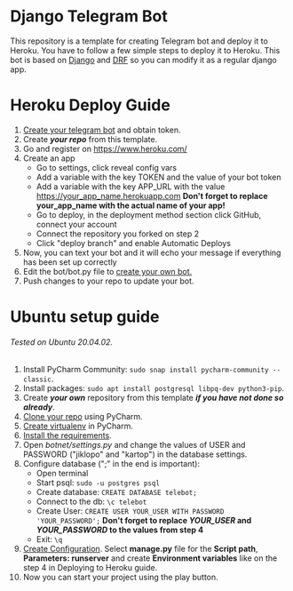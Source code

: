 # Django Telegram Bot

This repository is a template for creating Telegram bot and deploy it to Heroku. You have to follow a few simple steps
to deploy it to Heroku. This bot is based on [Django](https://www.djangoproject.com/)
and [DRF](https://www.django-rest-framework.org/) so you can modify it as a regular django app.

# Heroku Deploy Guide

1. [Create your telegram bot](https://core.telegram.org/bots#3-how-do-i-create-a-bot) and obtain token.
2. Create ___your repo___ from this template.
3. Go and register on https://www.heroku.com/
4. Create an app
    - Go to settings, click reveal config vars
    - Add a variable with the key TOKEN and the value of your bot token
    - Add a variable with the key APP_URL with the value https://your_app_name.herokuapp.com **Don't forget to replace
      your_app_name with the actual name of your app!**
    - Go to deploy, in the deployment method section click GitHub, connect your account
    - Connect the repository you forked on step 2
    - Click "deploy branch" and enable Automatic Deploys
5. Now, you can text your bot and it will echo your message if everything has been set up correctly
6. Edit the bot/bot.py file to [create your own bot.](https://github.com/eternnoir/pyTelegramBotAPI)
7. Push changes to your repo to update your bot.

# Ubuntu setup guide
###### Tested on Ubuntu 20.04.02.
1. Install PyCharm Community: `sudo snap install pycharm-community --classic`.
2. Install packages: `sudo apt install postgresql libpq-dev python3-pip`.
3. Create ___your own___ repository from this template ___if you have not done so already___.
4. [Clone your repo](https://www.jetbrains.com/pycharm/guide/tips/create-project-from-github/) using PyCharm.
5. [Create virtualenv](https://www.jetbrains.com/help/pycharm/creating-virtual-environment.html#python_create_virtual_env) in PyCharm.
6. [Install the requirements](https://www.jetbrains.com/help/pycharm/managing-dependencies.html#apply_dependencies).
7. Open _botnet/settings.py_ and change the values of USER and PASSWORD ("jiklopo" and "kartop") in the database settings.
8. Configure database (";" in the end is important):
    - Open terminal
    - Start psql: `sudo -u postgres psql`
    - Create database: `CREATE DATABASE telebot;`
    - Connect to the db: `\c telebot`
    - Create User: `CREATE USER YOUR_USER WITH PASSWORD 'YOUR_PASSWORD';` __Don't forget to replace *YOUR_USER* and *YOUR_PASSWORD* to the values from step 4__
    - Exit: `\q`
9. [Create Configuration](https://www.jetbrains.com/help/pycharm/creating-and-editing-run-debug-configurations.html#createExplicitly). Select __manage.py__ file for the __Script path__, __Parameters: runserver__ and create __Environment variables__ like on the step 4 in Deploying to Heroku guide.
10. Now you can start your project using the play button.